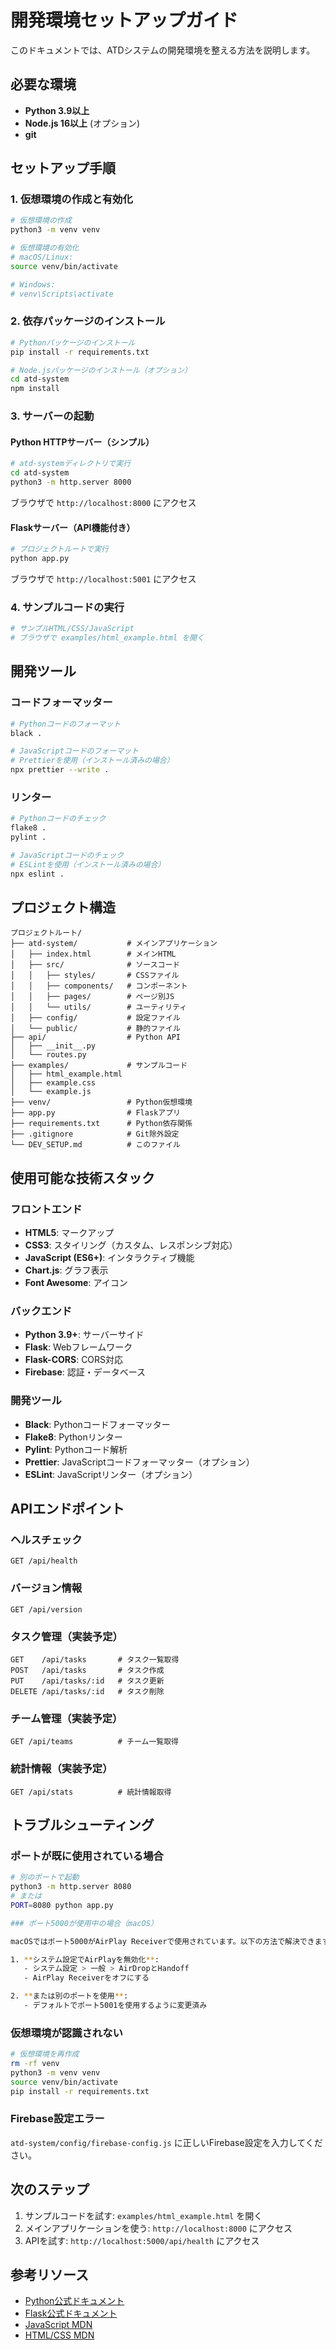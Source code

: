 # 開発環境セットアップガイド

このドキュメントでは、ATDシステムの開発環境を整える方法を説明します。

## 必要な環境

- **Python 3.9以上**
- **Node.js 16以上** (オプション)
- **git**

## セットアップ手順

### 1. 仮想環境の作成と有効化

```bash
# 仮想環境の作成
python3 -m venv venv

# 仮想環境の有効化
# macOS/Linux:
source venv/bin/activate

# Windows:
# venv\Scripts\activate
```

### 2. 依存パッケージのインストール

```bash
# Pythonパッケージのインストール
pip install -r requirements.txt

# Node.jsパッケージのインストール（オプション）
cd atd-system
npm install
```

### 3. サーバーの起動

#### Python HTTPサーバー（シンプル）

```bash
# atd-systemディレクトリで実行
cd atd-system
python3 -m http.server 8000
```

ブラウザで `http://localhost:8000` にアクセス

#### Flaskサーバー（API機能付き）

```bash
# プロジェクトルートで実行
python app.py
```

ブラウザで `http://localhost:5001` にアクセス

### 4. サンプルコードの実行

```bash
# サンプルHTML/CSS/JavaScript
# ブラウザで examples/html_example.html を開く
```

## 開発ツール

### コードフォーマッター

```bash
# Pythonコードのフォーマット
black .

# JavaScriptコードのフォーマット
# Prettierを使用（インストール済みの場合）
npx prettier --write .
```

### リンター

```bash
# Pythonコードのチェック
flake8 .
pylint .

# JavaScriptコードのチェック
# ESLintを使用（インストール済みの場合）
npx eslint .
```

## プロジェクト構造

```
プロジェクトルート/
├── atd-system/           # メインアプリケーション
│   ├── index.html        # メインHTML
│   ├── src/              # ソースコード
│   │   ├── styles/       # CSSファイル
│   │   ├── components/   # コンポーネント
│   │   ├── pages/        # ページ別JS
│   │   └── utils/        # ユーティリティ
│   ├── config/           # 設定ファイル
│   └── public/           # 静的ファイル
├── api/                  # Python API
│   ├── __init__.py
│   └── routes.py
├── examples/             # サンプルコード
│   ├── html_example.html
│   ├── example.css
│   └── example.js
├── venv/                 # Python仮想環境
├── app.py                # Flaskアプリ
├── requirements.txt      # Python依存関係
├── .gitignore            # Git除外設定
└── DEV_SETUP.md          # このファイル
```

## 使用可能な技術スタック

### フロントエンド
- **HTML5**: マークアップ
- **CSS3**: スタイリング（カスタム、レスポンシブ対応）
- **JavaScript (ES6+)**: インタラクティブ機能
- **Chart.js**: グラフ表示
- **Font Awesome**: アイコン

### バックエンド
- **Python 3.9+**: サーバーサイド
- **Flask**: Webフレームワーク
- **Flask-CORS**: CORS対応
- **Firebase**: 認証・データベース

### 開発ツール
- **Black**: Pythonコードフォーマッター
- **Flake8**: Pythonリンター
- **Pylint**: Pythonコード解析
- **Prettier**: JavaScriptコードフォーマッター（オプション）
- **ESLint**: JavaScriptリンター（オプション）

## APIエンドポイント

### ヘルスチェック
```
GET /api/health
```

### バージョン情報
```
GET /api/version
```

### タスク管理（実装予定）
```
GET    /api/tasks       # タスク一覧取得
POST   /api/tasks       # タスク作成
PUT    /api/tasks/:id   # タスク更新
DELETE /api/tasks/:id   # タスク削除
```

### チーム管理（実装予定）
```
GET /api/teams          # チーム一覧取得
```

### 統計情報（実装予定）
```
GET /api/stats          # 統計情報取得
```

## トラブルシューティング

### ポートが既に使用されている場合

```bash
# 別のポートで起動
python3 -m http.server 8080
# または
PORT=8080 python app.py

### ポート5000が使用中の場合（macOS）

macOSではポート5000がAirPlay Receiverで使用されています。以下の方法で解決できます：

1. **システム設定でAirPlayを無効化**:
   - システム設定 > 一般 > AirDropとHandoff
   - AirPlay Receiverをオフにする

2. **または別のポートを使用**:
   - デフォルトでポート5001を使用するように変更済み
```

### 仮想環境が認識されない

```bash
# 仮想環境を再作成
rm -rf venv
python3 -m venv venv
source venv/bin/activate
pip install -r requirements.txt
```

### Firebase設定エラー

`atd-system/config/firebase-config.js` に正しいFirebase設定を入力してください。

## 次のステップ

1. サンプルコードを試す: `examples/html_example.html` を開く
2. メインアプリケーションを使う: `http://localhost:8000` にアクセス
3. APIを試す: `http://localhost:5000/api/health` にアクセス

## 参考リソース

- [Python公式ドキュメント](https://docs.python.org/ja/)
- [Flask公式ドキュメント](https://flask.palletsprojects.com/)
- [JavaScript MDN](https://developer.mozilla.org/ja/docs/Web/JavaScript)
- [HTML/CSS MDN](https://developer.mozilla.org/ja/docs/Web)
